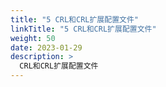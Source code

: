 ```yaml
---
title: "5 CRL和CRL扩展配置文件"
linkTitle: "5 CRL和CRL扩展配置文件"
weight: 50
date: 2023-01-29
description: >
  CRL和CRL扩展配置文件
---
```






